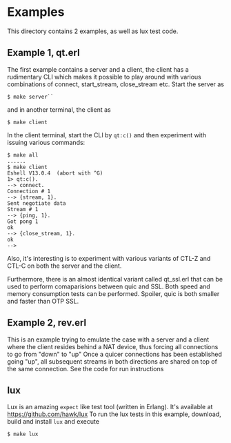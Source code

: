 # Examples

This directory contains 2 examples, as well as lux test code.

## Example 1, qt.erl

The first example contains a server and a client, the client has a rudimentary
CLI which makes it possible to play around with various combinations of
connect, start_stream, close_stream etc.
Start the server as

```
$ make server``
```

and in another terminal, the client as
```
$ make client
```

In the client terminal, start the CLI by `qt:c()` and then experiment
with issuing various commands:


```
$ make all
......
$ make client
Eshell V13.0.4  (abort with ^G)
1> qt:c().
--> connect.
Connection # 1
--> {stream, 1}.
Sent negotiate data
Stream # 1
--> {ping, 1}.
Got pong 1
ok
--> {close_stream, 1}.
ok
-->

```

Also, it's interesting is to experiment with various variants of CTL-Z and
CTL-C on both the server and the client.

Furthermore, there is an almost identical variant called qt_ssl.erl that can
be used to perform comaparisions between quic and SSL. Both speed and memory
consumption tests can be performed. Spoiler, quic is both smaller and faster
than OTP SSL.

## Example 2, rev.erl

This is an example trying to emulate the case with a server and a client where
the client resides behind a NAT device, thus forcing all connections to go from
"down" to "up"
Once a quicer connections has been established going "up", all subsequent
streams in both directions are shared on top of the same connection.
See the code for run instructions


## lux

Lux is an amazing `expect` like test tool (written in Erlang). It's available at
https://github.com/hawk/lux
To run the lux tests in this example, download, build and install `lux` and
execute

```
$ make lux
```

